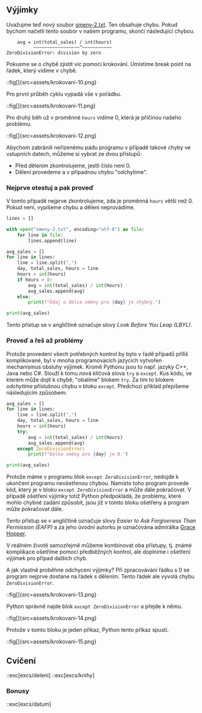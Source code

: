 ## Výjímky

Uvažujme teď nový soubor [smeny-2.txt](assets/smeny-2.txt). Ten obsahuje chybu. Pokud bychom načetli tento soubor v našem programu, skončí následující chybou.

```shell
    avg = int(total_sales) / int(hours)
          ~~~~~~~~~~~~~~~~~^~~~~~~~~~~~
ZeroDivisionError: division by zero
```

Pokusme se o chybě zjistit víc pomocí krokování. Umístíme break point na řádek, který vidíme v chybě.

::fig[]{src=assets/krokovani-10.png}

Pro první průběh cyklu vypadá vše v pořádku.

::fig[]{src=assets/krokovani-11.png}

Pro druhý běh už v proměnné `hours` vidíme 0, která je příčinou našeho problému.

::fig[]{src=assets/krokovani-12.png}

Abychom zabránili neřízenému pádu programu v případě takové chyby ve vstupních datech, můžeme si vybrat ze dvou přístupů:

- Před dělením zkontrolujeme, jestli číslo není 0.
- Dělení provedeme a v případnou chybu "odchytíme".

### Nejprve otestuj a pak proveď

V tomto případě nejprve zkontrolujeme, zda je proměnná `hours` větší než 0. Pokud není, vypíšeme chybu a dělení neprovádíme.

```py
lines = []

with open("smeny-2.txt", encoding="utf-8") as file:
    for line in file:
        lines.append(line)

avg_sales = []
for line in lines:
    line = line.split(",")
    day, total_sales, hours = line
    hours = int(hours)
    if hours > 0:
        avg = int(total_sales) / int(hours)
        avg_sales.append(avg)
    else:
        print(f"Údaj o délce směny pro {day} je chybný.")

print(avg_sales)
```

Tento přístup se v angličtině označuje slovy *Look Before You Leap (LBYL)*.


### Proveď a řeš až problémy

Protože provedení všech potřebných kontrol by bylo v řadě případů příliš komplikované, byl v mnoha programovacích jazycích vytvořen mechanismus obsluhy výjimek. Kromě Pythonu jsou to např. jazyky C++, Java nebo C#. Slouží  k tomu nová klíčová slova `try` a `except`. Kus kódu, ve kterém může dojít k chybě, "obalíme" blokem `try`. Za tím to blokem _odchytíme_ příslušnou chybu v bloku `except`. Předchozí příklad přepíšeme následujícím způsobem:

```python
avg_sales = []
for line in lines:
    line = line.split(",")
    day, total_sales, hours = line
    hours = int(hours)
    try:
        avg = int(total_sales) / int(hours)
        avg_sales.append(avg)
    except ZeroDivisionError:
        print(f"Délka směny pro {day} je 0.")

print(avg_sales)
```

Protože máme v programu blok `except ZeroDivisionError`, nedojde k ukončení programu neošetřenou chybou. Namísto toho program provede kód, který je v bloku `except ZeroDivisionError` a může dále pokračovat. V případě ošetření výjimky totiž Python předpokládá, že problémy, které mohlo chybné zadání způsobit, jsou již v tomto bloku ošetřeny a program může pokračovat dále.

Tento přístup se v angličtině označuje slovy *Easier to Ask Forgiveness Than Permission (EAFP)* a za jeho úvodní autorku je označována admirálka [Grace Hopper](https://en.wikipedia.org/wiki/Grace_Hopper).

V reálném životě samozřejmě můžeme kombinovat oba přístupy, tj. známé komplikace ošetříme pomocí předběžných kontrol, ale doplníme i ošetření výjimek pro případ dalších chyb.

A jak vlastně proběhne odchycení výjimky? Při zpracovávání řádku s 0 se program nejprve dostane na řádek s dělením. Tento řádek ale vyvolá chybu `ZeroDivisionError`.

::fig[]{src=assets/krokovani-13.png}

Python správně najde blok `except ZeroDivisionError` a přejde k němu.

::fig[]{src=assets/krokovani-14.png}

Protože v tomto bloku je jeden příkaz, Python tento příkaz spustí.

::fig[]{src=assets/krokovani-15.png}

## Cvičení

::exc[excs/deleni]
::exc[excs/knihy]

### Bonusy

::exc[excs/datum]
